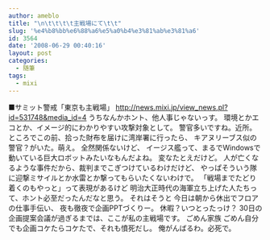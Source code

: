```yaml
---
author: ameblo
title: "\n\t\t\t\t主戦場にて\t\t"
slug: '%e4%b8%bb%e6%88%a6%e5%a0%b4%e3%81%ab%e3%81%a6'
id: 3564
date: '2008-06-29 00:40:16'
layout: post
categories:
  - 随筆
tags:
  - mixi
---
```


■サミット警戒「東京も主戦場」 http://news.mixi.jp/view_news.pl?id=531748&media_id=4 うちなんかホント、他人事じゃないっす。 環境とかエコとか、イメージ的にわかりやすい攻撃対象として。 警官多いですね。近所。 ところでこの前、拾った財布を届けに湾岸署に行ったら、 キアヌリーブス似の警官？がいた。萌え。 全然関係ないけど、 イージス艦って、まるでWindowsで動いている巨大ロボットみたいなもんだよね。 変なたとえだけど。 人が亡くなるような事件だから、裁判までこぎつけているわけだけど、 やっぱそういう隊に迎撃ミサイルとか水雷とか撃ってもらいたくないわけで。 「戦場までたどり着くのもやっと」って表現があるけど 明治大正時代の海軍立ち上げた人たちって、ホント必至だったんだなと思う。 それはそうと 今日は朝から休出でフロアの仕事手伝い、 夜も徹夜で企画PPTづくりー。 休暇？いつとったっけ？ 30日の企画提案会議が過ぎるまでは、ここが私の主戦場です。 ごめん家族 ごめん自分 でも企画コケたらコケたで、それも憤死だし。 俺がんばるわ。必死で。